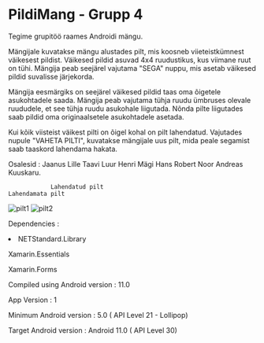 # PildiMang - Grupp 4

Tegime grupitöö raames Androidi mängu.

Mängijale kuvatakse mängu alustades pilt, mis koosneb viieteistkümnest väikesest pildist. Väikesed pildid asuvad 4x4 ruudustikus, kus viimane ruut on tühi. Mängija peab seejärel vajutama "SEGA" nuppu, mis asetab väikesed pildid suvalisse järjekorda.

Mängija eesmärgiks on seejärel väikesed pildid taas oma õigetele asukohtadele saada. Mängija peab vajutama tühja ruudu ümbruses olevale ruududele, et see tühja ruudu asukohale liigutada. Nõnda pilte liigutades saab pildid oma originaalsetele asukohtadele asetada.

Kui kõik viisteist väikest pilti on õigel kohal on pilt lahendatud. Vajutades nupule "VAHETA PILTI", kuvatakse mängijale uus pilt, mida peale segamist saab taaskord lahendama hakata.

Osalesid : Jaanus Lille Taavi Luur Henri Mägi Hans Robert Noor Andreas Kuuskaru.


                Lahendatud pilt                                           Lahendamata pilt
![pilt1](https://user-images.githubusercontent.com/55129119/117656840-82f6de80-b1a1-11eb-982c-96420d09ff4d.jpg)
![pilt2](https://user-images.githubusercontent.com/55129119/117656851-85593880-b1a1-11eb-8fd6-944036f33d45.jpg)

Dependencies :

<li>NETStandard.Library</li>

Xamarin.Essentials

Xamarin.Forms


Compiled using Android version : 11.0 

App Version : 1

Minimum Android version : 5.0 ( API Level 21 - Lollipop)

Target Android version : Android 11.0 ( API Level 30)

